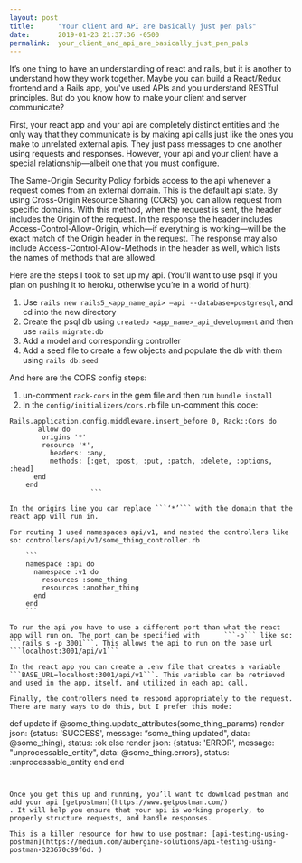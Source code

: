 ```yaml
---
layout: post
title:      "Your client and API are basically just pen pals"
date:       2019-01-23 21:37:36 -0500
permalink:  your_client_and_api_are_basically_just_pen_pals
---
```



It’s one thing to have an understanding of react and rails, but it is another to understand how they work together. Maybe you can build a React/Redux frontend and a Rails app, you've used APIs and you understand RESTful principles. But do you know how to make your client and server communicate?

First, your react app and your api are completely distinct entities and the only way that they communicate is by making api calls just like the ones you make to unrelated external apis. They just pass messages to one another using requests and responses.  However, your api and your client have a special relationship—albeit one that you must configure.

The Same-Origin Security Policy forbids access to the api whenever a request comes from an external domain. This is the default api state. By using Cross-Origin Resource Sharing (CORS) you can allow request from specific domains. With this method, when the request is sent, the header includes the Origin of the request. In the response the header includes Access-Control-Allow-Origin, which—if everything is working—will be the exact match of the Origin header in the request. The response may also include Access-Control-Allow-Methods in the header as well, which lists the names of methods that are allowed.

Here are the steps I took to set up my api. (You’ll want to use psql if you plan on pushing it to heroku, otherwise you’re in a world of hurt):                                                                                                                                                                                 
1. Use ```rails new rails5_<app_name_api> —api --database=postgresql```, and cd into the new directory
2. Create the psql db using ```createdb <app_name>_api_development``` and then use ```rails migrate:db```
3. Add a model and corresponding controller
4. Add a seed file to create a few objects and populate the db with them using ```rails db:seed```

And here are the CORS config steps:
1. un-comment ```rack-cors``` in the gem file and then run ```bundle install```
2. In the ```config/initializers/cors.rb``` file un-comment this code:
```
Rails.application.config.middleware.insert_before 0, Rack::Cors do
       allow do
        origins '*'
		resource '*',
          headers: :any,
          methods: [:get, :post, :put, :patch, :delete, :options, :head]   
	  end   
	end
					```

In the origins line you can replace ```‘*’``` with the domain that the react app will run in.

For routing I used namespaces api/v1, and nested the controllers like so: controllers/api/v1/some_thing_controller.rb

	```
	namespace :api do
	  namespace :v1 do
	    resources :some_thing
	    resources :another_thing
	  end
	end
	```

To run the api you have to use a different port than what the react app will run on. The port can be specified with      ```-p``` like so:
```rails s -p 3001```. This allows the api to run on the base url ```localhost:3001/api/v1```

In the react app you can create a .env file that creates a variable ```BASE_URL=localhost:3001/api/v1```. This variable can be retrieved and used in the app, itself, and utilized in each api call.

Finally, the controllers need to respond appropriately to the request. There are many ways to do this, but I prefer this mode:

```
def update
	if @some_thing.update_attributes(some_thing_params)
		render json: {status: 'SUCCESS', message: “some_thing updated", data: @some_thing}, status: :ok
	else
		render json: {status: 'ERROR', message: "unprocessable_entity", data: @some_thing.errors}, 
		status:  :unprocessable_entity
	end
end
```


Once you get this up and running, you’ll want to download postman and add your api [getpostman](https://www.getpostman.com/)
. It will help you ensure that your api is working properly, to properly structure requests, and handle responses.

This is a killer resource for how to use postman: [api-testing-using-postman](https://medium.com/aubergine-solutions/api-testing-using-postman-323670c89f6d. )



